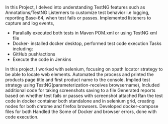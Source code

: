 In this Project, I delved into understanding TestNG features such as Annotations/TestNG Listerners to customize test behavior i.e logging, reporting Base-64, when test fails or passes. Implemented listeners to capture and log events,
- Parallally executed both tests in Maven POM.xml or using TestNG xml file
- Docker- installed docker desktop, performed test code execution
Tasks including:
- GitHub push/actions
- Execute the code in Jenkins

In this project, I worked with selenium, focusing on xpath locator strategy to be able to locate web elements. Automated the process and printed the products page title and first product name to the console.
Implied test strategy using TestNG(parameterization-receives browsername), 
Included additional code for taking screenshots saving to a file
Generated reports based on whether test fails or passes with screenshot attached
Ran the test code in docker container both standalone and in selenium grid, creating nodes for both chrome and firefox browsers. Developed docker-compose files for both
Handled the Some of Docker and browser errors, done with code execution.


